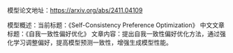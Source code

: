 模型论文地址：https://arxiv.org/abs/2411.04109

模型概述：当前标题：《Self-Consistency Preference Optimization》
中文文章标题：《自我一致性偏好优化》
文章内容：提出自我一致性偏好优化方法，通过强化学习调整偏好，提高模型预测一致性，增强生成模型性能。
